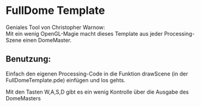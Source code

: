 FullDome Template
=================

Geniales Tool von Christopher Warnow:  
Mit ein wenig OpenGL-Magie macht dieses Template aus jeder Processing-Szene einen DomeMaster.

Benutzung:
----

Einfach den eigenen Processing-Code in die Funktion drawScene (in der FullDomeTemplate.pde)
einfügen und los gehts.

Mit den Tasten W,A,S,D gibt es ein wenig Kontrolle über die Ausgabe des DomeMasters